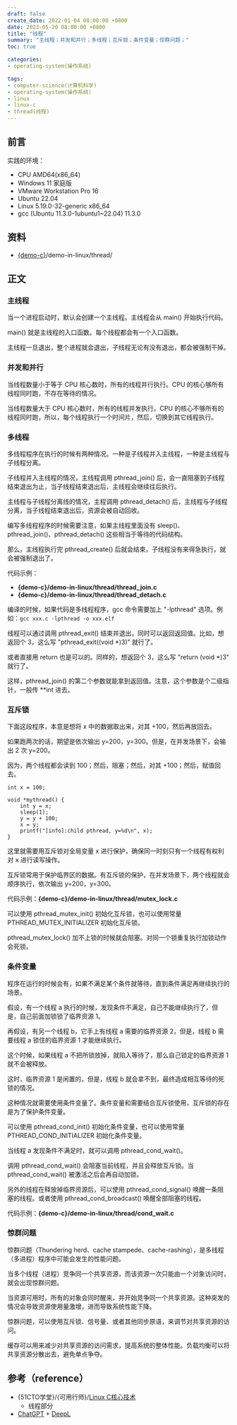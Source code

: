 ```yaml
---
draft: false
create_date: 2022-01-04 08:00:00 +0800
date: 2023-05-20 08:00:00 +0800
title: "线程"
summary: "主线程；并发和并行；多线程；互斥锁；条件变量；惊群问题；"
toc: true

categories:
- operating-system(操作系统)

tags:
- computer-science(计算机科学)
- operating-system(操作系统)
- linux
- linux-c
- thread(线程)
---
```

## 前言

实践的环境：

- CPU AMD64(x86_64)
- Windows 11 家庭版
- VMware Workstation Pro 16
- Ubuntu 22.04
- Linux 5.19.0-32-generic x86_64
- gcc (Ubuntu 11.3.0-1ubuntu1~22.04) 11.3.0

## 资料

- [{demo-c}](https://github.com/KelipuTe/demo-c)/demo-in-linux/thread/

## 正文

### 主线程

当一个进程启动时，默认会创建一个主线程。主线程会从 main() 开始执行代码。

main() 就是主线程的入口函数。每个线程都会有一个入口函数。

主线程一旦退出，整个进程就会退出，子线程无论有没有退出，都会被强制干掉。

### 并发和并行

当线程数量小于等于 CPU 核心数时，所有的线程并行执行。CPU 的核心够所有线程同时跑，不存在等待的情况。

当线程数量大于 CPU 核心数时，所有的线程并发执行。CPU 的核心不够所有的线程同时跑，所以，每个线程执行一个时间片，然后，切换到其它线程执行。

### 多线程

多线程程序在执行的时候有两种情况。一种是子线程并入主线程，一种是主线程与子线程分离。

子线程并入主线程的情况，主线程调用 pthread_join() 后，会一直阻塞到子线程结束退出为止，当子线程结束退出后，主线程会继续往后执行。

主线程与子线程分离线的情况，主程调用 pthread_detach() 后，主线程与子线程分离，当子线程结束退出后，资源会被自动回收。

编写多线程程序的时候需要注意，如果主线程里面没有 sleep()、pthread_join()、pthread_detach() 这些相当于等待的代码结构。

那么，主线程执行完 pthread_create() 后就会结束，子线程没有来得急执行，就会被强制退出了。

代码示例：

- **{demo-c}/demo-in-linux/thread/thread_join.c**
- **{demo-c}/demo-in-linux/thread/thread_detach.c**

编译的时候，如果代码是多线程程序，gcc 命令需要加上 "\-lpthread" 选项。例如：`gcc xxx.c -lpthread -o xxx.elf`

线程可以通过调用 pthread_exit() 结束并退出，同时可以返回返回值。比如，想返回个 3，这么写 "pthread_exit((void *)3)" 就行了。

或者直接用 return 也是可以的。同样的，想返回个 3，这么写 "return (void *)3" 就行了。

这样，pthread_join() 的第二个参数就能拿到返回值。注意，这个参数是个二级指针，一般传 **int 进去。

### 互斥锁

下面这段程序，本意是想将 x 中的数据取出来，对其 +100，然后再放回去。

如果跑两次的话，期望是依次输出 y=200，y=300。但是，在并发场景下，会输出 2 次 y=200。

因为，两个线程都会读到 100；然后，阻塞；然后，对其 +100；然后，赋值回去。

```
int x = 100;

void *mythread() {
    int y = x;
    sleep(1);
    y = y + 100;
    x = y;
    printf("[info]:child pthread, y=%d\n", x);
}
```

这里就需要用互斥锁对全局变量 x 进行保护，确保同一时刻只有一个线程有权利对 x 进行读写操作。

互斥锁常用于保护临界区的数据。有互斥锁的保护，在并发场景下，两个线程就会顺序执行，依次输出 y=200，y=300。

代码示例：**{demo-c}/demo-in-linux/thread/mutex_lock.c**

可以使用 pthread_mutex_init() 初始化互斥锁，也可以使用常量 PTHREAD_MUTEX_INITIALIZER 初始化互斥锁。

pthread_mutex_lock() 加不上锁的时候就会阻塞。对同一个锁重复执行加锁动作会死锁。

### 条件变量

程序在运行的时候会有，如果不满足某个条件就等待，直到条件满足再继续执行的场景。

假设，有一个线程 a 执行的时候，发现条件不满足，自己不能继续执行了，但是，自己前面加锁锁了临界资源 1。

再假设，有另一个线程 b，它手上有线程 a 需要的临界资源 2，但是，线程 b 需要线程 a 锁住的临界资源 1 才能继续执行。

这个时候，如果线程 a 不把所锁放掉，就陷入等待了，那么自己锁定的临界资源 1 就不会被释放。

这时，临界资源 1 是闲置的，但是，线程 b 就会拿不到，最终造成相互等待的死锁的情况。

这种情况就需要使用条件变量了。条件变量和需要结合互斥锁使用，互斥锁的存在是为了保护条件变量。

可以使用 pthread_cond_init() 初始化条件变量，也可以使用常量 PTHREAD_COND_INITIALIZER 初始化条件变量。

当线程 a 发现条件不满足时，就可以调用 pthread_cond_wait()。

调用 pthread_cond_wait() 会阻塞当前线程，并且会释放互斥锁。当 pthread_cond_wait() 被激活之后会再自动加锁。

另外的线程在释放掉临界资源后，可以使用 pthread_cond_signal() 唤醒一条阻塞的线程。或者使用 pthread_cond_broadcast() 唤醒全部阻塞的线程。

代码示例：**{demo-c}/demo-in-linux/thread/cond_wait.c**

### 惊群问题

惊群问题（Thundering herd、cache stampede、cache-rashing），是多线程（多进程）程序中可能会发生的性能问题。

当多个线程（进程）竞争同一个共享资源，而该资源一次只能由一个对象访问时，就会出现惊群问题。

当资源可用时，所有的对象会同时醒来，并开始竞争同一个共享资源。这种突发的情况会导致资源使用量激增，进而导致系统性能下降。

惊群问题，可以使用互斥锁、信号量、或者其他同步原语，来调节对共享资源的访问。

缓存可以用来减少对共享资源的访问需求，提高系统的整体性能。负载均衡可以将共享资源分散出去，避免单点争夺。

## 参考（reference）

- {51CTO学堂}/{可用行师}/[Linux C核心技术](https://edu.51cto.com/course/28903.html)
  - 线程部分
- [ChatGPT](https://chat.openai.com/) + [DeepL](https://www.deepl.com/translator)
